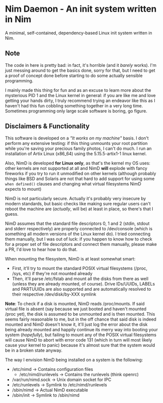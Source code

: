 # Nim Daemon - An init system written in Nim
A minimal, self-contained, dependency-based Linux init system written in Nim.

## Note

The code in here is pretty bad: in fact, it's horrible (and it _barely_ works). I'm just messing around to get the basics done, sorry for that, 
but I need to get a proof of concept done before starting to do some actually sensible programming.

I mainly made this thing for fun and as an excuse to learn more about the mysterious PID 1 and the Linux kernel in general: if you are like me
and love getting your hands dirty, I truly recommend trying an endeavor like this as I haven't had this fun cobbling something together in a very
long time. Sometimes programming only large scale software is boring, go figure.

## Disclaimers & Functionality

This software is developed on a _"It works on my machine"_ basis. I don't perform any extensive testing: if this thing unmounts your
root partition while you're saving your precious family photos, I can't do much. I run an installation of Artix Linux (x86_64)
using the 5.15.5-artix1-1 linux kernel.

Also, NimD is developed **for Linux only**, as that's the kernel my OS uses: other kernels are not supported at all and NimD
**will** explode with fancy fireworks if you try to run it unmodified on other kernels (although probably things like BSD and Solaris
are not that hard to add support for using some `when defined()` clauses and changing what virtual filesystems NimD expects to mount)

NimD is not particularly secure. Actually it's probably very insecure by modern standards, but basic checks like making sure regular users
can't reboot the machine are (_actually_, will be) at least in place, so there's that I guess.

NimD assumes that the standard file descriptors 0, 1 and 2 (stdin, stdout and stderr respectively) are properly connected to /dev/console 
(which is something all modern versions of the Linux kernel do). I tried connecting them manually, but I was out of luck: if you happen to 
know how to check for a proper set of file descriptors and connect them manually, please make a PR, I'd love to hear how to do that.

When mounting the filesystem, NimD is at least somewhat smart:
- First, it'll try to mount the standard POSIX virtual filesystems (/proc, /sys, etc) if they're not mounted already
- Then, it'll parse /etc/fstab and mount all the disks from there as well (unless they are already mounted, of course).
    Drive IDs/UUIDs, LABELs and PARTUUIDs are also supported and are automatically resolved to their respective /dev/disk/by-XXX symlink

__Note__: To check if a disk is mounted, NimD reads /proc/mounts. If said virtual file is absent (say because we just booted and haven't mounted
/proc yet), the disk is assumed to be unmounted and is then mounted. This seems fairly reasonable to me, but in the off chance that said disk is
indeed mounted and NimD doesn't know it, it'll just log the error about the disk being already mounted and happily continue its merry way into
booting your system (_hopefully_), but failing to mount any of the POSIX virtual filesystems will cause NimD to abort with error code 131 (which
in turn will most likely cause your kernel to panic) because it's almost sure that the system would be in a broken state anyway.

The way I envision NimD being installed on a system is the following:
- /etc/nimd -> Contains configuration files
    - /etc/nimd/runlevels -> Contains the runlevels (think openrc)
- /var/run/nimd.sock -> Unix domain socket for IPC
- /etc/runlevels -> Symlink to /etc/nimd/runlevels
- /sbin/nimd -> Actual NimD executable
- /sbin/init -> Symlink to /sbin/nimd



